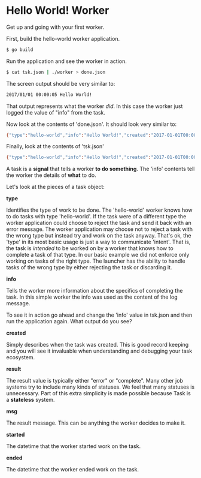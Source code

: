 # Hello World! Worker

Get up and going with your first worker.

First, build the hello-world worker application.

```bash
$ go build
```

Run the application and see the worker in action.

```bash
$ cat tsk.json | ./worker > done.json 
```

The screen output should be very similar to:

```bash
2017/01/01 00:00:05 Hello World!
```

That output represents what the worker *did*. In this case the worker
just logged the value of "info" from the task.

Now look at the contents of 'done.json'. It should look very similar to:

```bash
{"type":"hello-world","info":"Hello World!","created":"2017-01-01T00:00:01Z","result":"complete","msg":"task complete!","started":"2017-01-01T00:00:05Z","ended":"2017-01-01T00:00:06Z"}
```

Finally, look at the contents of 'tsk.json'

```bash
{"type":"hello-world","info":"Hello World!","created":"2017-01-01T00:00:01Z"}
```

A task is a **signal** that tells a worker **to do something**. The 'info' contents tell 
the worker the details of **what** to do.

Let's look at the pieces of a task object:

**type** 

Identifies the type of work to be done. The 'hello-world' worker knows how to
do tasks with type 'hello-world'. If the task were of a different type the worker application
could choose to reject the task and send it back with an error message. The 
worker application may choose not to reject a task with the wrong type 
but instead try and work on the task anyway. That's ok, the 'type' in its
most basic usage is just a way to communicate 'intent'. That is, the task
is *intended* to be worked on by a worker that knows how to complete a task
of that type. In our basic example we did not enforce only working on tasks
of the right type. The launcher has the ability to handle tasks of the wrong
type by either rejecting the task or discarding it. 

**info**

Tells the worker more information about the specifics of completing the task. 
In this simple worker the info was used as the content of the log message. 

To see it in action go ahead and change the 'info' value in tsk.json and then
run the application again. What output do you see?

**created**

Simply describes when the task was created. This is good record keeping and
you will see it invaluable when understanding and debugging your task
ecosystem.

**result**

The result value is typically either "error" or "complete". Many other 
job systems try to include many kinds of statuses. We feel that many 
statuses is unnecessary. Part of this extra simplicity is made possible
because Task is a **stateless** system. 

**msg**

The result message. This can be anything the worker decides to make it. 

**started**

The datetime that the worker started work on the task.

**ended**

The datetime that the worker ended work on the task. 